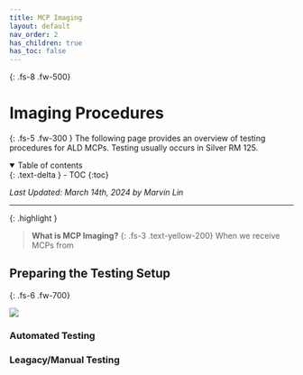 ```yaml
---
title: MCP Imaging
layout: default
nav_order: 2
has_children: true
has_toc: false
---
```


{: .fs-8 .fw-500}
# Imaging Procedures

{: .fs-5 .fw-300 }
The following page provides an overview of testing procedures for ALD MCPs. Testing usually occurs in Silver RM 125. 

<details open markdown="block">
  <summary>
    Table of contents
  </summary>
  {: .text-delta }
- TOC
{:toc}
</details>

*Last Updated: March 14th, 2024 by Marvin Lin*

---



{: .highlight }
> **What is MCP Imaging?**
> {: .fs-3 .text-yellow-200}
> When we receive MCPs from 

## Preparing the Testing Setup
{: .fs-6 .fw-700}

![](../../assets/images/small-image.jpg)

### Automated Testing



### Leagacy/Manual Testing